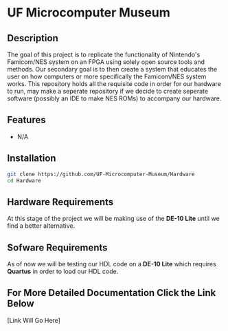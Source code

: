 # UF Microcomputer Museum

## Description
The goal of this project is to replicate the functionality of Nintendo's Famicom/NES system on an FPGA using solely open source tools and methods. Our secondary goal is to then create a system that educates the user on how computers or more specifically the Famicom/NES system works. This repository holds all the requisite code in order for our hardware to run, may make a seperate repository if we decide to create seperate software (possibly an IDE to make NES ROMs) to accompany our hardware.

## Features

* N/A

## Installation
```bash
git clone https://github.com/UF-Microcomputer-Museum/Hardware
cd Hardware
```

## Hardware Requirements 
At this stage of the project we will be making use of the **DE-10 Lite** until we find a better alternative.

## Sofware Requirements
As of now we will be testing our HDL code on a **DE-10 Lite** which requires **Quartus** in order to load our HDL code.

## For More Detailed Documentation Click the Link Below
[Link Will Go Here]
